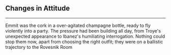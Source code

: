 ## Changes in Attitude
---

Emmit was the cork in a over-agitated champagne bottle, ready to fly violently into a party. The pressure had been building all day, from Troye's unexpected appearance to Ibanez's humiliating interrogation. Nothing could stop them now, apart from choosing the right outfit; they were on a ballistic trajectory to the Rovesnik Room